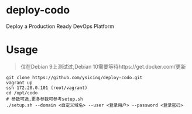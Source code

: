 # deploy-codo
Deploy a Production Ready DevOps Platform

# Usage

> 仅在Debian 9上测试过,Debian 10需要等待https://get.docker.com/更新

```
git clone https://github.com/ysicing/deploy-codo.git
vagrant up 
ssh 172.20.0.101 (root/vagrant)
cd /opt/codo
# 参数可选,更多参数可参考setup.sh
./setup.sh --domain <自定义域名> --user <登录用户> --password <登录密码>
```
